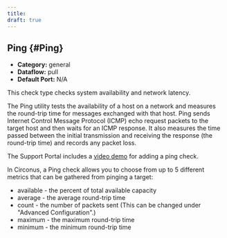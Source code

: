 ```yaml
---
title:
draft: true
---
```


## Ping {#Ping}
 * **Category:** general
 * **Dataflow:** pull
 * **Default Port:** N/A

This check type checks system availability and network latency.

The Ping utility tests the availability of a host on a network and measures the round-trip time for messages exchanged with that host. Ping sends Internet Control Message Protocol (ICMP) echo request packets to the target host and then waits for an ICMP response. It also measures the time passed between the initial transmission and receiving the response (the round-trip time) and records any packet loss.

The Support Portal includes a [video demo](https://support.circonus.com/solution/articles/6000040928-video-adding-a-ping-check) for adding a ping check.

In Circonus, a Ping check allows you to choose from up to 5 different metrics that can be gathered from pinging a target:
 * available - the percent of total available capacity
 * average - the average round-trip time
 * count - the number of packets sent (This can be changed under "Advanced Configuration".)
 * maximum - the maximum round-trip time
 * minimum - the minimum round-trip time
